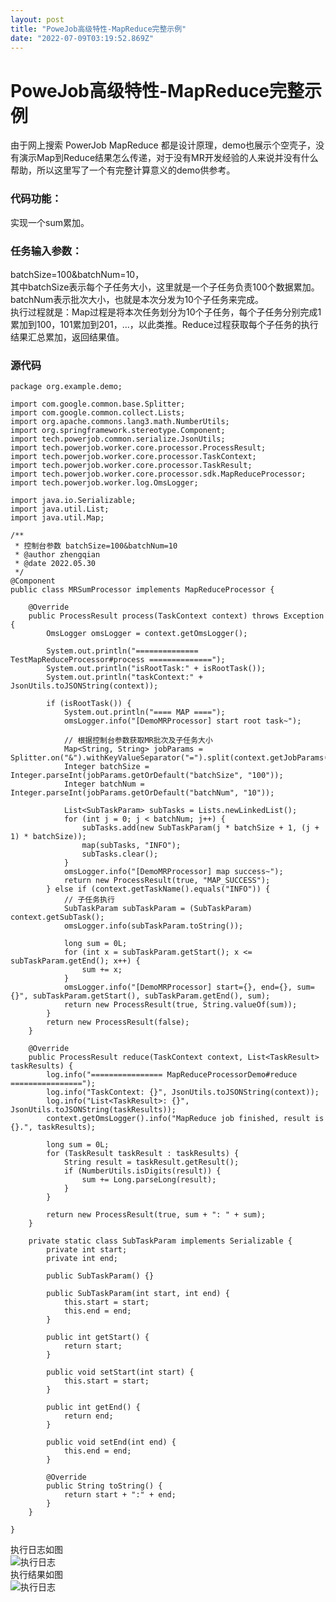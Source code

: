 ```yaml
---
layout: post
title: "PoweJob高级特性-MapReduce完整示例"
date: "2022-07-09T03:19:52.869Z"
---
```

PoweJob高级特性-MapReduce完整示例
=========================

由于网上搜索 PowerJob MapReduce 都是设计原理，demo也展示个空壳子，没有演示Map到Reduce结果怎么传递，对于没有MR开发经验的人来说并没有什么帮助，所以这里写了一个有完整计算意义的demo供参考。

### 代码功能：

实现一个sum累加。

### 任务输入参数：

batchSize=100&batchNum=10，  
其中batchSize表示每个子任务大小，这里就是一个子任务负责100个数据累加。  
batchNum表示批次大小，也就是本次分发为10个子任务来完成。  
执行过程就是：Map过程是将本次任务划分为10个子任务，每个子任务分别完成1累加到100，101累加到201，...，以此类推。Reduce过程获取每个子任务的执行结果汇总累加，返回结果值。

### 源代码

    package org.example.demo;
    
    import com.google.common.base.Splitter;
    import com.google.common.collect.Lists;
    import org.apache.commons.lang3.math.NumberUtils;
    import org.springframework.stereotype.Component;
    import tech.powerjob.common.serialize.JsonUtils;
    import tech.powerjob.worker.core.processor.ProcessResult;
    import tech.powerjob.worker.core.processor.TaskContext;
    import tech.powerjob.worker.core.processor.TaskResult;
    import tech.powerjob.worker.core.processor.sdk.MapReduceProcessor;
    import tech.powerjob.worker.log.OmsLogger;
    
    import java.io.Serializable;
    import java.util.List;
    import java.util.Map;
    
    /**
     * 控制台参数 batchSize=100&batchNum=10
     * @author zhengqian
     * @date 2022.05.30
     */
    @Component
    public class MRSumProcessor implements MapReduceProcessor {
    
        @Override
        public ProcessResult process(TaskContext context) throws Exception {
            OmsLogger omsLogger = context.getOmsLogger();
    
            System.out.println("============== TestMapReduceProcessor#process ==============");
            System.out.println("isRootTask:" + isRootTask());
            System.out.println("taskContext:" + JsonUtils.toJSONString(context));
    
            if (isRootTask()) {
                System.out.println("==== MAP ====");
                omsLogger.info("[DemoMRProcessor] start root task~");
    
                // 根据控制台参数获取MR批次及子任务大小
                Map<String, String> jobParams = Splitter.on("&").withKeyValueSeparator("=").split(context.getJobParams());
                Integer batchSize = Integer.parseInt(jobParams.getOrDefault("batchSize", "100"));
                Integer batchNum = Integer.parseInt(jobParams.getOrDefault("batchNum", "10"));
    
                List<SubTaskParam> subTasks = Lists.newLinkedList();
                for (int j = 0; j < batchNum; j++) {
                    subTasks.add(new SubTaskParam(j * batchSize + 1, (j + 1) * batchSize));
                    map(subTasks, "INFO");
                    subTasks.clear();
                }
                omsLogger.info("[DemoMRProcessor] map success~");
                return new ProcessResult(true, "MAP_SUCCESS");
            } else if (context.getTaskName().equals("INFO")) {
                // 子任务执行
                SubTaskParam subTaskParam = (SubTaskParam) context.getSubTask();
                omsLogger.info(subTaskParam.toString());
    
                long sum = 0L;
                for (int x = subTaskParam.getStart(); x <= subTaskParam.getEnd(); x++) {
                    sum += x;
                }
                omsLogger.info("[DemoMRProcessor] start={}, end={}, sum={}", subTaskParam.getStart(), subTaskParam.getEnd(), sum);
                return new ProcessResult(true, String.valueOf(sum));
            }
            return new ProcessResult(false);
        }
    
        @Override
        public ProcessResult reduce(TaskContext context, List<TaskResult> taskResults) {
            log.info("================ MapReduceProcessorDemo#reduce ================");
            log.info("TaskContext: {}", JsonUtils.toJSONString(context));
            log.info("List<TaskResult>: {}", JsonUtils.toJSONString(taskResults));
            context.getOmsLogger().info("MapReduce job finished, result is {}.", taskResults);
    
            long sum = 0L;
            for (TaskResult taskResult : taskResults) {
                String result = taskResult.getResult();
                if (NumberUtils.isDigits(result)) {
                    sum += Long.parseLong(result);
                }
            }
    
            return new ProcessResult(true, sum + ": " + sum);
        }
    
        private static class SubTaskParam implements Serializable {
            private int start;
            private int end;
    
            public SubTaskParam() {}
    
            public SubTaskParam(int start, int end) {
                this.start = start;
                this.end = end;
            }
    
            public int getStart() {
                return start;
            }
    
            public void setStart(int start) {
                this.start = start;
            }
    
            public int getEnd() {
                return end;
            }
    
            public void setEnd(int end) {
                this.end = end;
            }
    
            @Override
            public String toString() {
                return start + ":" + end;
            }
        }
    
    }
    
    
    

执行日志如图  
![执行日志](https://img2022.cnblogs.com/blog/504729/202207/504729-20220708185630955-1449889513.jpg)  
执行结果如图  
![执行日志](https://img2022.cnblogs.com/blog/504729/202207/504729-20220708185922997-1148806475.jpg)